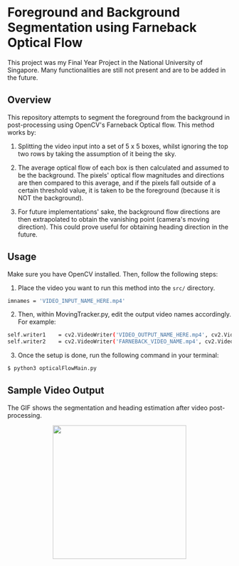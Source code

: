 # Foreground and Background Segmentation using Farneback Optical Flow

This project was my Final Year Project in the National University of Singapore. Many functionalities are still not present and are to be added in the future.

 
## Overview
This repository attempts to segment the foreground from the background in post-processing using OpenCV's Farneback Optical flow. This method works by:

1. Splitting the video input into a set of 5 x 5 boxes, whilst ignoring the top two rows by taking the assumption of it being the sky.

2. The average optical flow of each box is then calculated and assumed to be the background. The pixels' optical flow magnitudes and directions are then compared to this average, and if the pixels fall outside of a certain threshold value, it is taken to be the foreground (because it is NOT the background).

3. For future implementations' sake, the background flow directions are then extrapolated to obtain the vanishing point (camera's moving direction). This could prove useful for obtaining heading direction in the future.

## Usage
Make sure you have OpenCV installed. Then, follow the following steps:

1. Place the video you want to run this method into the `src/` directory. 

```bash
imnames = 'VIDEO_INPUT_NAME_HERE.mp4'
```

2. Then, within MovingTracker.py, edit the output video names accordingly. For example:

``` bash
self.writer1    = cv2.VideoWriter('VIDEO_OUTPUT_NAME_HERE.mp4', cv2.VideoWriter_fourcc(*'XVID'),25, (self.width, self.height))         # Displays the video output
self.writer2    = cv2.VideoWriter('FARNEBACK_VIDEO_NAME.mp4', cv2.VideoWriter_fourcc(*'XVID'),25, (self.width, int(self.height))))     # Displays the farneback output
```

3. Once the setup is done, run the following command in your terminal:
```bash
$ python3 opticalFlowMain.py
```

## Sample Video Output
The GIF shows the segmentation and heading estimation after video post-processing.
<p align="center">
  <img src="demo/OpFlow_Segment_Output.gif" height=300>
</p>  
